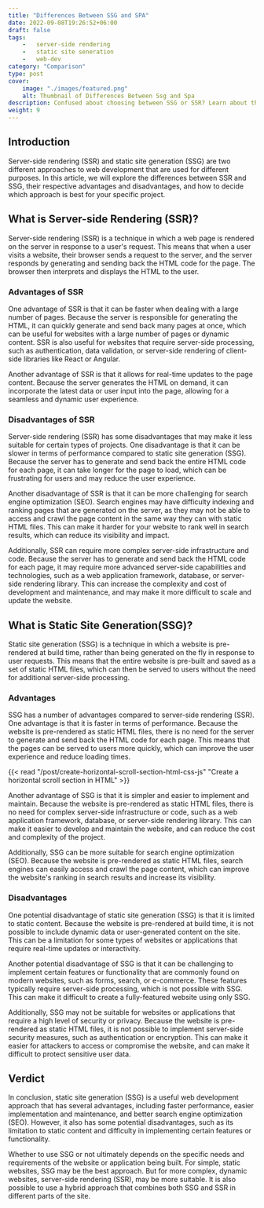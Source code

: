 ```yaml
---
title: "Differences Between SSG and SPA"
date: 2022-09-08T19:26:52+06:00
draft: false
tags: 
    -   server-side rendering
    -   static site seneration
    -   web-dev
category: "Comparison"
type: post
cover:
    image: "./images/featured.png"
    alt: Thumbnail of Differences Between Ssg and Spa
description: Confused about choosing between SSG or SSR? Learn about them in this article
weight: 9
---
```


## Introduction

Server-side rendering (SSR) and static site generation (SSG) are two different approaches to web development that are used for different purposes. In this article, we will explore the differences between SSR and SSG, their respective advantages and disadvantages, and how to decide which approach is best for your specific project. 

## What is Server-side Rendering (SSR)?

Server-side rendering (SSR) is a technique in which a web page is rendered on the server in response to a user's request. This means that when a user visits a website, their browser sends a request to the server, and the server responds by generating and sending back the HTML code for the page. The browser then interprets and displays the HTML to the user.

### Advantages of SSR

One advantage of SSR is that it can be faster when dealing with a large number of pages. Because the server is responsible for generating the HTML, it can quickly generate and send back many pages at once, which can be useful for websites with a large number of pages or dynamic content. SSR is also useful for websites that require server-side processing, such as authentication, data validation, or server-side rendering of client-side libraries like React or Angular.

Another advantage of SSR is that it allows for real-time updates to the page content. Because the server generates the HTML on demand, it can incorporate the latest data or user input into the page, allowing for a seamless and dynamic user experience.

### Disadvantages of SSR

Server-side rendering (SSR) has some disadvantages that may make it less suitable for certain types of projects. One disadvantage is that it can be slower in terms of performance compared to static site generation (SSG). Because the server has to generate and send back the entire HTML code for each page, it can take longer for the page to load, which can be frustrating for users and may reduce the user experience.

Another disadvantage of SSR is that it can be more challenging for search engine optimization (SEO). Search engines may have difficulty indexing and ranking pages that are generated on the server, as they may not be able to access and crawl the page content in the same way they can with static HTML files. This can make it harder for your website to rank well in search results, which can reduce its visibility and impact.

Additionally, SSR can require more complex server-side infrastructure and code. Because the server has to generate and send back the HTML code for each page, it may require more advanced server-side capabilities and technologies, such as a web application framework, database, or server-side rendering library. This can increase the complexity and cost of development and maintenance, and may make it more difficult to scale and update the website.

## What is Static Site Generation(SSG)?

Static site generation (SSG) is a technique in which a website is pre-rendered at build time, rather than being generated on the fly in response to user requests. This means that the entire website is pre-built and saved as a set of static HTML files, which can then be served to users without the need for additional server-side processing.

### Advantages

SSG has a number of advantages compared to server-side rendering (SSR). One advantage is that it is faster in terms of performance. Because the website is pre-rendered as static HTML files, there is no need for the server to generate and send back the HTML code for each page. This means that the pages can be served to users more quickly, which can improve the user experience and reduce loading times.

{{< read "/post/create-horizontal-scroll-section-html-css-js" "Create a horizontal scroll section in HTML" >}}

Another advantage of SSG is that it is simpler and easier to implement and maintain. Because the website is pre-rendered as static HTML files, there is no need for complex server-side infrastructure or code, such as a web application framework, database, or server-side rendering library. This can make it easier to develop and maintain the website, and can reduce the cost and complexity of the project.

Additionally, SSG can be more suitable for search engine optimization (SEO). Because the website is pre-rendered as static HTML files, search engines can easily access and crawl the page content, which can improve the website's ranking in search results and increase its visibility.

### Disadvantages

One potential disadvantage of static site generation (SSG) is that it is limited to static content. Because the website is pre-rendered at build time, it is not possible to include dynamic data or user-generated content on the site. This can be a limitation for some types of websites or applications that require real-time updates or interactivity.

Another potential disadvantage of SSG is that it can be challenging to implement certain features or functionality that are commonly found on modern websites, such as forms, search, or e-commerce. These features typically require server-side processing, which is not possible with SSG. This can make it difficult to create a fully-featured website using only SSG.

Additionally, SSG may not be suitable for websites or applications that require a high level of security or privacy. Because the website is pre-rendered as static HTML files, it is not possible to implement server-side security measures, such as authentication or encryption. This can make it easier for attackers to access or compromise the website, and can make it difficult to protect sensitive user data.

## Verdict

In conclusion, static site generation (SSG) is a useful web development approach that has several advantages, including faster performance, easier implementation and maintenance, and better search engine optimization (SEO). However, it also has some potential disadvantages, such as its limitation to static content and difficulty in implementing certain features or functionality.

Whether to use SSG or not ultimately depends on the specific needs and requirements of the website or application being built. For simple, static websites, SSG may be the best approach. But for more complex, dynamic websites, server-side rendering (SSR), may be more suitable. It is also possible to use a hybrid approach that combines both SSG and SSR in different parts of the site.